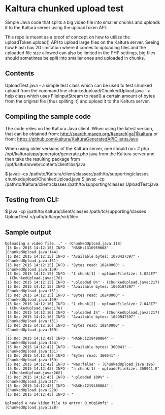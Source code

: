 # Kaltura chunked upload test
Simple Java code that splits a big video file into smaller chunks and uploads it to the Kaltura server using the uploadToken API.

This repo is meant as a proof of concept on how to utilize the uploadToken.upload() API to upload large files on the Kaltura server.
Seeing how Flash has 2G limitation where it comes to uploading files and the uploaded file size allowed can also be limited in the PHP settings, big files should sometimes be split into smaller ones and uploaded in chunks.

## Contents
UploadTest.java - a simple test class which can be used to test chunked upload from the command line
chunkedupload/ChunkedUpload.java - a help class which uses FileInputStream to read() a certain amount of bytes from the original file [thus spliting it] and upload it to the Kaltura server.

## Compiling the sample code
The code relies on the Kaltura Java client. When using the latest version, that can be obtained from:
http://search.maven.org/#search|ga|1|kaltura
or from:
https://github.com/kaltura/KalturaGeneratedAPIClientsJava

When using older versions of the Kaltura server, one should run:
\# php /opt/kaltura/app/generator/generate.php java
from the Kaltura server and then take the resulting package from /opt/kaltura/web/content/clientlibs/java

$ javac -cp /path/to/Kaltura/client/classes:/path/to/supporting/classes chunkedupload/ChunkedUpload.java
$ javac -cp /path/to/Kaltura/client/classes:/path/to/supporting/classes UploadTest.java

## Testing from CLI:
$ java -cp /path/to/Kaltura/client/classes:/path/to/supporting/classes UploadTest <service URL> <partner ID> <partner admin secret> </path/to/large/vid/file>

## Sample output
```
Uploading a video file..." - (ChunkedUpload.java:118) 
[15 Dec 2015 14:12:15] INFO - "HASH:1316959668" - (ChunkedUpload.java:144) 
[15 Dec 2015 14:12:15] INFO - "Available bytes: 1070427397" - (ChunkedUpload.java:151) 
[15 Dec 2015 14:12:15] INFO - "Bytes read: 10240000" - (ChunkedUpload.java:159) 
[15 Dec 2015 14:12:15] INFO - "1 chunk[1] - uploaddFileSize: 1.024E7" - (ChunkedUpload.java:178) 
[15 Dec 2015 14:12:15] INFO - "uploaded 0%" - (ChunkedUpload.java:217) 
[15 Dec 2015 14:12:15] INFO - "Available bytes: 1060187397" - (ChunkedUpload.java:151) 
[15 Dec 2015 14:12:15] INFO - "Bytes read: 10240000" - (ChunkedUpload.java:159) 
[15 Dec 2015 14:12:16] INFO - "1 chunk[2] - uploaddFileSize: 2.048E7" - (ChunkedUpload.java:178) 
[15 Dec 2015 14:12:16] INFO - "uploaded 1%" - (ChunkedUpload.java:217) 
[15 Dec 2015 14:12:16] INFO - "Available bytes: 1049947397" - (ChunkedUpload.java:151) 
[15 Dec 2015 14:12:16] INFO - "Bytes read: 10240000" - (ChunkedUpload.java:159) 
...
[15 Dec 2015 14:12:42] INFO - "HASH:1219480864" - (ChunkedUpload.java:144) 
[15 Dec 2015 14:12:42] INFO - "Available bytes: 360041" - (ChunkedUpload.java:151) 
[15 Dec 2015 14:12:42] INFO - "Bytes read: 360041" - (ChunkedUpload.java:159) 
[15 Dec 2015 14:12:42] INFO - "was:false" - (ChunkedUpload.java:196) 
[15 Dec 2015 14:12:43] INFO - "n chunk[1] - uploaddFileSize: 360041.0" - (ChunkedUpload.java:208) 
[15 Dec 2015 14:12:43] INFO - "uploaded 100%" - (ChunkedUpload.java:217) 
[15 Dec 2015 14:12:43] INFO - "HASH:1219480864" - (ChunkedUpload.java:220) 
[15 Dec 2015 14:12:43] INFO - "

Uploaded a new Video file to entry: 0_m0q60mfz" - (ChunkedUpload.java:228)
```
